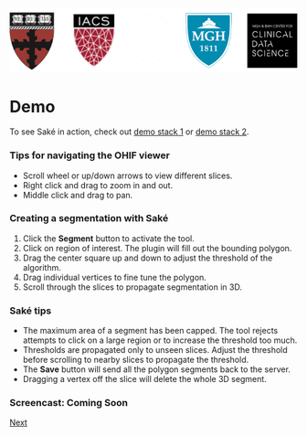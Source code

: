 ![logos](images/logo5.png)

# Demo

To see Saké in action, check out [demo stack 1](http://sakeviewer.shawnpan.com/stack1.json) or [demo stack 2](http://sakeviewer.shawnpan.com/stack2.json).

### Tips for navigating the OHIF viewer
- Scroll wheel or up/down arrows to view different slices.
- Right click and drag to zoom in and out.
- Middle click and drag to pan.

### Creating a segmentation with Saké
1. Click the **Segment** button to activate the tool.
1. Click on region of interest. The plugin will fill out the bounding polygon.
1. Drag the center square up and down to adjust the threshold of the algorithm.
1. Drag individual vertices to fine tune the polygon.
1. Scroll through the slices to propagate segmentation in 3D.

### Saké tips
- The maximum area of a segment has been capped. The tool rejects attempts to click on a large region or to increase the threshold too much.
- Thresholds are propagated only to unseen slices. Adjust the threshold before scrolling to nearby slices to propagate the threshold.
- The **Save** button will send all the polygon segments back to the server.
- Dragging a vertex off the slice will delete the whole 3D segment.

### Screencast: Coming Soon

[Next](http://sakeviewer.com/conclusion.html)